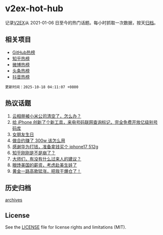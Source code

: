 # v2ex-hot-hub

 记录[V2EX](https://www.v2ex.com/)从 2021-01-06 日至今的热门话题。每小时抓取一次数据，按天[归档](archives)。
 
 ## 相关项目

- [GitHub热榜](https://github.com/snaildev/github-hot-hub)
- [知乎热榜](https://github.com/snaildev/zhihu-hot-hub)
- [微博热榜](https://github.com/snaildev/weibo-hot-hub)
- [头条热榜](https://github.com/snaildev/toutiao-hot-hub)
- [抖音热榜](https://github.com/snaildev/douyin-hot-hub)


 `更新时间：2025-10-18 04:11:07 +0800`

## 热议话题

1. [云相册被小米公司清空了，怎么办？](https://www.v2ex.com/t/1166380)
1. [给 iPhone 创新了个新工具，来电号码联网查询标记，完全免费开放亿级别号码库](https://www.v2ex.com/t/1166284)
1. [女朋友生日](https://www.v2ex.com/t/1166279)
1. [做合约赚了 300w 该怎么用](https://www.v2ex.com/t/1166281)
1. [感谢华为打钱，准备拿钱买个 iphone17 512g](https://www.v2ex.com/t/1166341)
1. [知乎刚刚是不是崩了？](https://www.v2ex.com/t/1166290)
1. [大师们，有没有什么过来人的建议？](https://www.v2ex.com/t/1166280)
1. [眼馋美国的薪资，考虑赴美生娃了](https://www.v2ex.com/t/1166423)
1. [黄金一路高歌猛涨，把我干爆仓了！](https://www.v2ex.com/t/1166333)

## 历史归档

[archives](archives)

## License

See the [LICENSE](LICENSE) file for license rights and limitations (MIT).
